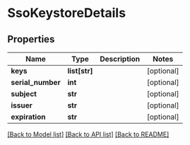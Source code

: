 # SsoKeystoreDetails

## Properties
Name | Type | Description | Notes
------------ | ------------- | ------------- | -------------
**keys** | **list[str]** |  | [optional] 
**serial_number** | **int** |  | [optional] 
**subject** | **str** |  | [optional] 
**issuer** | **str** |  | [optional] 
**expiration** | **str** |  | [optional] 

[[Back to Model list]](../README.md#documentation-for-models) [[Back to API list]](../README.md#documentation-for-api-endpoints) [[Back to README]](../README.md)


